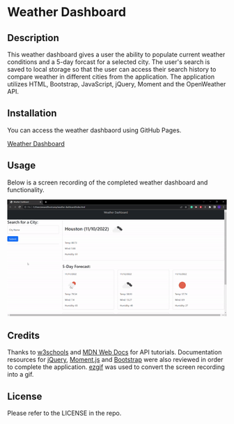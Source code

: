 # Weather Dashboard

## Description

This weather dashboard gives a user the ability to populate current weather conditions and a 5-day forcast for a selected city. The user's search is saved to local storage so that the user can access their search history to compare weather in different cities from the application. The application utilizes HTML, Bootstrap, JavaScript, jQuery, Moment and the OpenWeather API.

## Installation

You can access the weather dashbaord using GitHub Pages. 

[Weather Dashboard](https://acappleman.github.io/weather-dashboard/)

## Usage

Below is a screen recording of the completed weather dashboard and functionality.

![Weather Dashboard Screen Recording](./assets/images/weather-dashboard-screen%20recording.gif) 

## Credits

Thanks to [w3schools](https://w3schools.com) and [MDN Web Docs](https://developer.mozilla.org/en-US/) for API tutorials. Documentation resources for [jQuery](https://api.jquery.com/), [Moment.js](https://momentjs.com/docs/#/displaying/) and [Bootstrap](https://getbootstrap.com/docs/5.2/getting-started/introduction/) were also reviewed in order to complete the application. [ezgif](https://ezgif.com) was used to convert the screen recording into a gif.

## License

Please refer to the LICENSE in the repo.